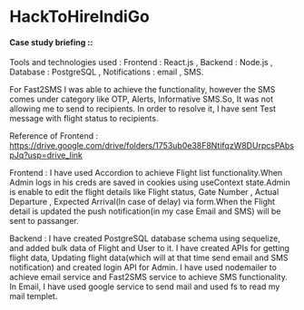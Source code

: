 # HackToHireIndiGo

<h4>Case study briefing ::</h4>

<p>Tools and technologies used :
Frontend : React.js , Backend : Node.js , Database : PostgreSQL , Notifications : email , SMS.
</p>

<p>
For Fast2SMS I was able to achieve the functionality, however the SMS comes under category like OTP, Alerts, Informative SMS.So, It was not allowing me to send to recipients. In order to resolve it, I have sent Test message with flight status to recipients.
  
Reference of Frontend : https://drive.google.com/drive/folders/1753ub0e38F8NtifqzW8DUrpcsPAbspJq?usp=drive_link
</p>

<p>
Frontend : I have used Accordion to achieve Flight list functionality.When Admin logs in his creds are saved in cookies using useContext state.Admin is enable to edit the flight details like Flight status, Gate Number , Actual Departure , Expected Arrival(In case of delay) via form.When the Flight detail is updated the push notification(in my case Email and SMS) will be sent to passanger.
</p>

<p>
Backend : I have created PostgreSQL database schema using sequelize, and added bulk data of Flight and User to it. I have created APIs for getting flight data, Updating flight data(which will at that time send email and SMS notification) and created login API for Admin. I have used nodemailer to achieve email service and Fast2SMS service to achieve SMS functionality. In Email, I have used google service to send mail and used fs to read my mail templet.
</p>
